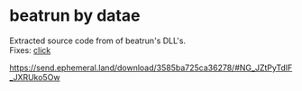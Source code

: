 # beatrun by datae
Extracted source code from of beatrun's DLL's.\
Fixes: [click](https://github.com/JonnyBro/beatrun/blob/master/FIXES.md)

https://send.ephemeral.land/download/3585ba725ca36278/#NG_JZtPyTdlF_JXRUko5Ow